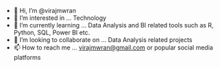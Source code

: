 - 👋 Hi, I’m @virajmwran
- 👀 I’m interested in ... Technology
- 🌱 I’m currently learning ... Data Analysis and BI related tools such as R, Python, SQL, Power BI etc.
- 💞️ I’m looking to collaborate on ... Data Analysis related projects
- 📫 How to reach me ... virajmwran@gmail.com or popular social media platforms

<!---
virajmwran/virajmwran is a ✨ special ✨ repository because its `README.md` (this file) appears on your GitHub profile.
You can click the Preview link to take a look at your changes.
--->
